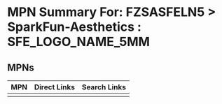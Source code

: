 



# MPN Summary For: FZSASFELN5 > SparkFun-Aesthetics : SFE_LOGO_NAME_5MM

## MPNs
  

|MPN|Direct Links|Search Links|
| :--- | :--- | :--- |
||||
